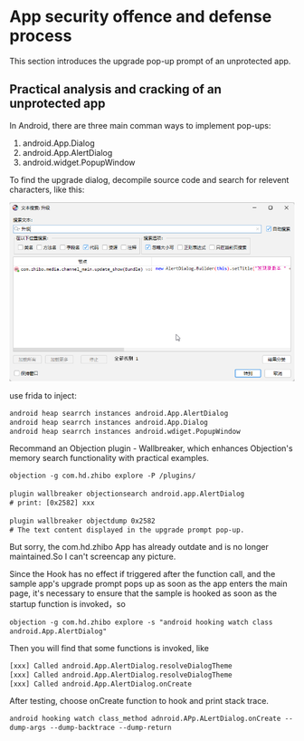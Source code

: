 # App security offence and defense process

This section introduces the upgrade pop-up prompt of an unprotected app.

## Practical analysis and cracking of an unprotected app

In Android, there are three main comman ways to implement pop-ups:

1. android.App.Dialog
2. android.App.AlertDialog
3. android.widget.PopupWindow

To find the upgrade dialog, decompile source code and search for relevent characters, like this:

![test picture](../Sceenshots/image.png)

use frida to inject:

```frida
android heap searrch instances android.App.AlertDialog
android heap searrch instances android.App.Dialog
android heap searrch instances android.wdiget.PopupWindow
```

Recommand an Objection plugin - Wallbreaker, which enhances Objection's 
memory search functionality  with practical examples.

```frida
objection -g com.hd.zhibo explore -P /plugins/

plugin wallbreaker objectionsearch android.app.AlertDialog
# print: [0x2582] xxx

plugin wallbreaker objectdump 0x2582
# The text content displayed in the upgrade prompt pop-up.
```

But sorry, the com.hd.zhibo App has already outdate and is no longer maintained.So I can't screencap any picture.

Since the Hook has no effect if triggered after the function call, and the sample app's 
upgrade prompt pops up as soon as the app enters the main page, it's necessary to ensure
that the sample is hooked as soon as the startup function is invoked，so

```frida
objection -g com.hd.zhibo explore -s "android hooking watch class android.App.AlertDialog"
```

Then you will find that some functions is invoked, like

```frida
[xxx] Called android.App.AlertDialog.resolveDialogTheme
[xxx] Called android.App.AlertDialog.resolveDialogTheme
[xxx] Called android.App.AlertDialog.onCreate
```

After testing, choose onCreate function to hook and print stack trace.

```frida
android hooking watch class_method adnroid.APp.ALertDialog.onCreate --dump-args --dump-backtrace --dump-return
```


